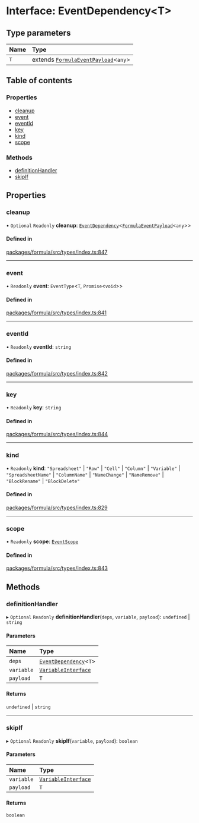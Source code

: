 # Interface: EventDependency<T\>

## Type parameters

| Name | Type                                                            |
| :--- | :-------------------------------------------------------------- |
| `T`  | extends [`FormulaEventPayload`](FormulaEventPayload.md)<`any`\> |

## Table of contents

### Properties

- [cleanup](EventDependency.md#cleanup)
- [event](EventDependency.md#event)
- [eventId](EventDependency.md#eventid)
- [key](EventDependency.md#key)
- [kind](EventDependency.md#kind)
- [scope](EventDependency.md#scope)

### Methods

- [definitionHandler](EventDependency.md#definitionhandler)
- [skipIf](EventDependency.md#skipif)

## Properties

### <a id="cleanup" name="cleanup"></a> cleanup

• `Optional` `Readonly` **cleanup**: [`EventDependency`](EventDependency.md)<[`FormulaEventPayload`](FormulaEventPayload.md)<`any`\>\>

#### Defined in

[packages/formula/src/types/index.ts:847](https://github.com/mashcard/mashcard/blob/main/packages/formula/src/types/index.ts#L847)

---

### <a id="event" name="event"></a> event

• `Readonly` **event**: `EventType`<`T`, `Promise`<`void`\>\>

#### Defined in

[packages/formula/src/types/index.ts:841](https://github.com/mashcard/mashcard/blob/main/packages/formula/src/types/index.ts#L841)

---

### <a id="eventid" name="eventid"></a> eventId

• `Readonly` **eventId**: `string`

#### Defined in

[packages/formula/src/types/index.ts:842](https://github.com/mashcard/mashcard/blob/main/packages/formula/src/types/index.ts#L842)

---

### <a id="key" name="key"></a> key

• `Readonly` **key**: `string`

#### Defined in

[packages/formula/src/types/index.ts:844](https://github.com/mashcard/mashcard/blob/main/packages/formula/src/types/index.ts#L844)

---

### <a id="kind" name="kind"></a> kind

• `Readonly` **kind**: `"Spreadsheet"` \| `"Row"` \| `"Cell"` \| `"Column"` \| `"Variable"` \| `"SpreadsheetName"` \| `"ColumnName"` \| `"NameChange"` \| `"NameRemove"` \| `"BlockRename"` \| `"BlockDelete"`

#### Defined in

[packages/formula/src/types/index.ts:829](https://github.com/mashcard/mashcard/blob/main/packages/formula/src/types/index.ts#L829)

---

### <a id="scope" name="scope"></a> scope

• `Readonly` **scope**: [`EventScope`](EventScope.md)

#### Defined in

[packages/formula/src/types/index.ts:843](https://github.com/mashcard/mashcard/blob/main/packages/formula/src/types/index.ts#L843)

## Methods

### <a id="definitionhandler" name="definitionhandler"></a> definitionHandler

▸ `Optional` `Readonly` **definitionHandler**(`deps`, `variable`, `payload`): `undefined` \| `string`

#### Parameters

| Name       | Type                                          |
| :--------- | :-------------------------------------------- |
| `deps`     | [`EventDependency`](EventDependency.md)<`T`\> |
| `variable` | [`VariableInterface`](VariableInterface.md)   |
| `payload`  | `T`                                           |

#### Returns

`undefined` \| `string`

---

### <a id="skipif" name="skipif"></a> skipIf

▸ `Optional` `Readonly` **skipIf**(`variable`, `payload`): `boolean`

#### Parameters

| Name       | Type                                        |
| :--------- | :------------------------------------------ |
| `variable` | [`VariableInterface`](VariableInterface.md) |
| `payload`  | `T`                                         |

#### Returns

`boolean`
